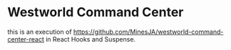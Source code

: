 # Westworld Command Center

this is an execution of https://github.com/MinesJA/westworld-command-center-react in React Hooks and Suspense.
